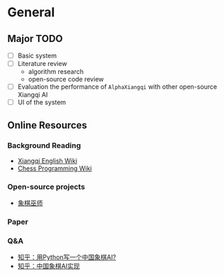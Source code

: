 # General

## Major TODO
- [ ] Basic system
- [ ] Literature review
    - algorithm research
    - open-source code review
- [ ] Evaluation the performance of `AlphaXiangqi` with other open-source Xiangqi AI
- [ ] UI of the system

## Online Resources

### Background Reading
- [Xiangqi English Wiki](https://en.wikipedia.org/wiki/Xiangqi)
- [Chess Programming Wiki](https://chessprogramming.wikispaces.com/Chinese+Chess)

### Open-source projects
- [象棋巫师](https://github.com/xqbase)

### Paper

### Q&A
- [知乎：用Python写一个中国象棋AI?](https://www.zhihu.com/question/29472711/answer/45436565)
- [知乎：中国象棋AI实现](https://www.zhihu.com/question/28068014)

